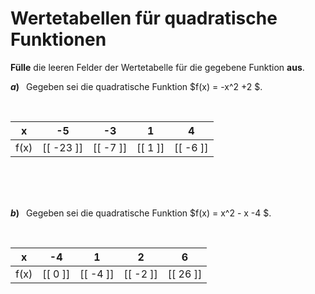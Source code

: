 <!--
version:  0.0.1

language: de

@style
input {
    text-align: center;
}

.flex-container {
    display: flex;
    flex-wrap: wrap;
    align-items: stretch;
    gap: 20px;
}

.flex-child {
    flex: 1;
    min-width: 350px;
    margin-right: 20px;
}

@media (max-width: 400px) {
    .flex-child {
        flex: 100%;
        margin-right: 0;
    }
}
@end

formula: \carry   \textcolor{red}{\scriptsize #1}
formula: \digit   \rlap{\carry{#1}}\phantom{#2}#2
formula: \permil  \text{‰}

import: https://raw.githubusercontent.com/LiaTemplates/Tikz-Jax/main/README.md

script: https://cdn.jsdelivr.net/gh/LiaTemplates/Tikz-Jax@main/dist/index.js


tags: quadratische Funktionen, Negative Zahlen, sehr leicht, niedrig, Angeben

comment: Fülle Wertetabellen für quadratische Funktionen aus.

author: Martin Lommatzsch

-->




# Wertetabellen für quadratische Funktionen



**Fülle** die leeren Felder der Wertetabelle für die gegebene Funktion **aus**.




__$a)\;\;$__ Gegeben sei die quadratische Funktion $f(x) = -x^2 +2 $. 

<br>

<!-- data-type="none" -->
|   x   |    -5     |     -3    |     1     |     4     |
| :---: | :-------: | :-------: | :-------: | :-------: |
|  f(x) | [[ -23 ]] | [[  -7 ]] | [[  1  ]] | [[  -6 ]] |

<br>
<br>
<br>

__$b)\;\;$__ Gegeben sei die quadratische Funktion $f(x) = x^2 - x -4 $. 

<br>

<!-- data-type="none" -->
|   x   |    -4     |      1    |     2     |      6    |
| :---: | :-------: | :-------: | :-------: | :-------: |
|  f(x) | [[  0  ]] | [[ -4  ]] | [[ -2  ]] | [[  26 ]] |

<br>
<br>
<br>